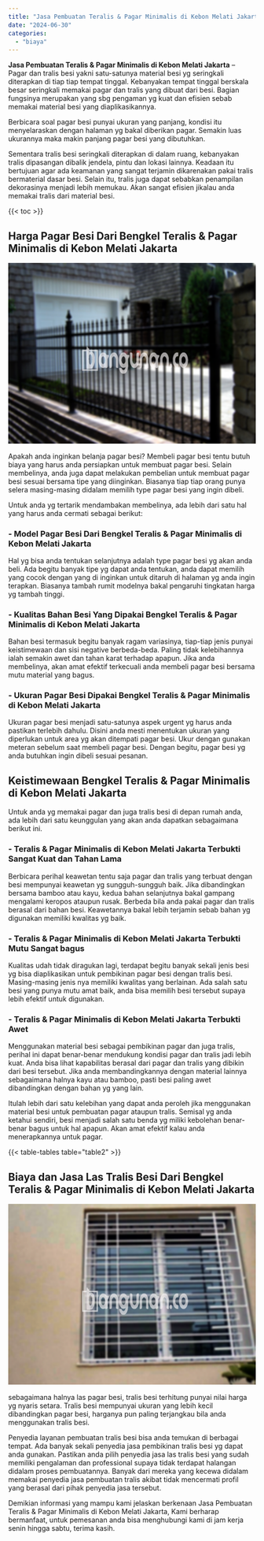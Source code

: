 ```yaml
---
title: "Jasa Pembuatan Teralis & Pagar Minimalis di Kebon Melati Jakarta"
date: "2024-06-30"
categories: 
  - "biaya"
---
```


**Jasa Pembuatan Teralis & Pagar Minimalis di Kebon Melati Jakarta** – Pagar dan tralis besi yakni satu-satunya material besi yg seringkali diterapkan di tiap tiap tempat tinggal. Kebanyakan tempat tinggal berskala besar seringkali memakai pagar dan tralis yang dibuat dari besi. Bagian fungsinya merupakan yang sbg pengaman yg kuat dan efisien sebab memakai material besi yang diaplikasikannya.

Berbicara soal pagar besi punyai ukuran yang panjang, kondisi itu menyelaraskan dengan halaman yg bakal diberikan pagar. Semakin luas ukurannya maka makin panjang pagar besi yang dibutuhkan.

Sementara tralis besi seringkali diterapkan di dalam ruang, kebanyakan tralis dipasangan dibalik jendela, pintu dan lokasi lainnya. Keadaan itu bertujuan agar ada keamanan yang sangat terjamin dikarenakan pakai tralis bermaterial dasar besi. Selain itu, tralis juga dapat sebabkan penampilan dekorasinya menjadi lebih memukau. Akan sangat efisien jikalau anda memakai tralis dari material besi.

{{< toc >}}

## Harga Pagar Besi Dari Bengkel Teralis & Pagar Minimalis di Kebon Melati Jakarta

![Jasa Pembuatan Teralis & Pagar Minimalis di Kebon Melati Jakarta](/images/pagar-minimalis-murah-39.png)

Apakah anda inginkan belanja pagar besi? Membeli pagar besi tentu butuh biaya yang harus anda persiapkan untuk membuat pagar besi. Selain membelinya, anda juga dapat melakukan pembelian untuk membuat pagar besi sesuai bersama tipe yang diinginkan. Biasanya tiap tiap orang punya selera masing-masing didalam memilih type pagar besi yang ingin dibeli.

Untuk anda yg tertarik mendambakan membelinya, ada lebih dari satu hal yang harus anda cermati sebagai berikut:
### \- Model Pagar Besi Dari Bengkel Teralis & Pagar Minimalis di Kebon Melati Jakarta

Hal yg bisa anda tentukan selanjutnya adalah type pagar besi yg akan anda beli. Ada begitu banyak tipe yg dapat anda tentukan, anda dapat memilih yang cocok dengan yang di inginkan untuk ditaruh di halaman yg anda ingin terapkan. Biasanya tambah rumit modelnya bakal pengaruhi tingkatan harga yg tambah tinggi.

### \- Kualitas Bahan Besi Yang Dipakai Bengkel Teralis & Pagar Minimalis di Kebon Melati Jakarta

Bahan besi termasuk begitu banyak ragam variasinya, tiap-tiap jenis punyai keistimewaan dan sisi negative berbeda-beda. Paling tidak kelebihannya ialah semakin awet dan tahan karat terhadap apapun. Jika anda membelinya, akan amat efektif terkecuali anda membeli pagar besi bersama mutu material yang bagus.

### \- Ukuran Pagar Besi Dipakai Bengkel Teralis & Pagar Minimalis di Kebon Melati Jakarta

Ukuran pagar besi menjadi satu-satunya aspek urgent yg harus anda pastikan terlebih dahulu. Disini anda mesti menentukan ukuran yang diperlukan untuk area yg akan ditempati pagar besi. Ukur dengan gunakan meteran sebelum saat membeli pagar besi. Dengan begitu, pagar besi yg anda butuhkan ingin dibeli sesuai pesanan.

## Keistimewaan Bengkel Teralis & Pagar Minimalis di Kebon Melati Jakarta

Untuk anda yg memakai pagar dan juga tralis besi di depan rumah anda, ada lebih dari satu keunggulan yang akan anda dapatkan sebagaimana berikut ini.

### \- Teralis & Pagar Minimalis di Kebon Melati Jakarta Terbukti Sangat Kuat dan Tahan Lama

Berbicara perihal keawetan tentu saja pagar dan tralis yang terbuat dengan besi mempunyai keawetan yg sungguh-sungguh baik. Jika dibandingkan bersama bamboo atau kayu, kedua bahan selanjutnya bakal gampang mengalami keropos ataupun rusak. Berbeda bila anda pakai pagar dan tralis berasal dari bahan besi. Keawetannya bakal lebih terjamin sebab bahan yg digunakan memiliki kwalitas yg baik.

### \- Teralis & Pagar Minimalis di Kebon Melati Jakarta Terbukti Mutu Sangat bagus

Kualitas udah tidak diragukan lagi, terdapat begitu banyak sekali jenis besi yg bisa diaplikasikan untuk pembikinan pagar besi dengan tralis besi. Masing-masing jenis nya memiliki kwalitas yang berlainan. Ada salah satu besi yang punya mutu amat baik, anda bisa memilih besi tersebut supaya lebih efektif untuk digunakan.

### \- Teralis & Pagar Minimalis di Kebon Melati Jakarta Terbukti Awet

Menggunakan material besi sebagai pembikinan pagar dan juga tralis, perihal ini dapat benar-benar mendukung kondisi pagar dan tralis jadi lebih kuat. Anda bisa lihat kapabilitas berasal dari pagar dan tralis yang dibikin dari besi tersebut. Jika anda membandingkannya dengan material lainnya sebagaimana halnya kayu atau bamboo, pasti besi paling awet dibandingkan dengan bahan yg yang lain.

Itulah lebih dari satu kelebihan yang dapat anda peroleh jika menggunakan material besi untuk pembuatan pagar ataupun tralis. Semisal yg anda ketahui sendiri, besi menjadi salah satu benda yg miliki kebolehan benar-benar bagus untuk hal apapun. Akan amat efektif kalau anda menerapkannya untuk pagar.

{{< table-tables table="table2" >}}

## Biaya dan Jasa Las Tralis Besi Dari Bengkel Teralis & Pagar Minimalis di Kebon Melati Jakarta

![Jasa Pembuatan Teralis & Pagar Minimalis di Kebon Melati Jakarta](/images/teralis-minimalis-murah-05.png)

sebagaimana halnya las pagar besi, tralis besi terhitung punyai nilai harga yg nyaris setara. Tralis besi mempunyai ukuran yang lebih kecil dibandingkan pagar besi, harganya pun paling terjangkau bila anda menggunakan tralis besi.

Penyedia layanan pembuatan tralis besi bisa anda temukan di berbagai tempat. Ada banyak sekali penyedia jasa pembikinan tralis besi yg dapat anda gunakan. Pastikan anda pilih penyedia jasa las tralis besi yang sudah memiliki pengalaman dan professional supaya tidak terdapat halangan didalam proses pembuatannya. Banyak dari mereka yang kecewa didalam memakai penyedia jasa pembuatan tralis akibat tidak mencermati profil yang berasal dari pihak penyedia jasa tersebut.

Demikian informasi yang mampu kami jelaskan berkenaan Jasa Pembuatan Teralis & Pagar Minimalis di Kebon Melati Jakarta, Kami berharap bermanfaat, untuk pemesanan anda bisa menghubungi kami di jam kerja senin hingga sabtu, terima kasih.
